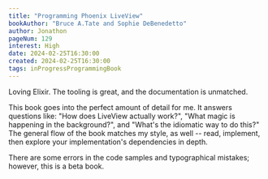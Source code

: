```yaml
---
title: "Programming Phoenix LiveView"
bookAuthor: "Bruce A.Tate and Sophie DeBenedetto"
author: Jonathon
pageNum: 129
interest: High
date: 2024-02-25T16:30:00
created: 2024-02-25T16:30:00
tags: inProgressProgrammingBook
---
```


Loving Elixir.
The tooling is great, and the documentation is unmatched.

This book goes into the perfect amount of detail for me.
It answers questions like: "How does LiveView actually work?", "What magic is happening in the background?", and "What's the idiomatic way to do this?"
The general flow of the book matches my style, as well -- read, implement, then explore your implementation's dependencies in depth.

There are some errors in the code samples and typographical mistakes; however, this is a beta book.